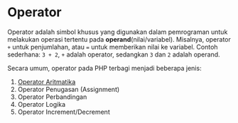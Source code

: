 # Operator

Operator adalah simbol khusus yang digunakan dalam pemrograman untuk melakukan operasi tertentu pada **operand**(nilai/variabel). Misalnya, operator `+` untuk penjumlahan, atau `=` untuk memberikan nilai ke variabel. Contoh sederhana: `3 + 2`, `+` adalah operator, sedangkan `3` dan `2` adalah operand.

Secara umum, operator pada PHP terbagi menjadi beberapa jenis:

1. [Operator Aritmatika](/materi/011/operator-aritmatika.md)
2. Operator Penugasan (Assignment)
3. Operator Perbandingan
4. Operator Logika
5. Operator Increment/Decrement
